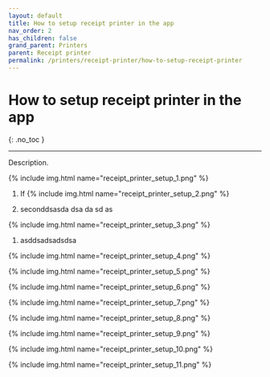```yaml
---
layout: default
title: How to setup receipt printer in the app
nav_order: 2
has_children: false
grand_parent: Printers
parent: Receipt printer
permalink: /printers/receipt-printer/how-to-setup-receipt-printer
---
```


# How to setup receipt printer in the app
{: .no_toc }

---

Description.

{% include img.html name="receipt_printer_setup_1.png" %}

1. If 
{% include img.html name="receipt_printer_setup_2.png" %}

1. seconddsasda dsa da sd as

{% include img.html name="receipt_printer_setup_3.png" %}

1. asddsadsadsdsa

{% include img.html name="receipt_printer_setup_4.png" %}

{% include img.html name="receipt_printer_setup_5.png" %}

{% include img.html name="receipt_printer_setup_6.png" %}

{% include img.html name="receipt_printer_setup_7.png" %}

{% include img.html name="receipt_printer_setup_8.png" %}

{% include img.html name="receipt_printer_setup_9.png" %}

{% include img.html name="receipt_printer_setup_10.png" %}

{% include img.html name="receipt_printer_setup_11.png" %}